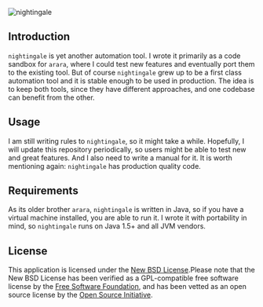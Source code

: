 ![nightingale](http://i.imgur.com/oqkn9SB.png)

## Introduction

`nightingale` is yet another automation tool. I wrote it primarily as a code sandbox for `arara`, where I could test new features and eventually port them to the existing tool. But of course `nightingale` grew up to be a first class automation tool and it is stable enough to be used in production. The idea is to keep both tools, since they have different approaches, and one codebase can benefit from the other.

## Usage

I am still writing rules to `nightingale`, so it might take a while. Hopefully, I will update this repository periodically, so users might be able to test new and great features. And I also need to write a manual for it. It is worth mentioning again: `nightingale` has production quality code.

## Requirements

As its older brother `arara`, `nightingale` is written in Java, so if you have a virtual machine installed, you are able to run it. I wrote it with portability in mind, so `nightingale` runs on Java 1.5+ and all JVM vendors.

## License

This application is licensed under the [New BSD License](http://www.opensource.org/licenses/bsd-license.php).Please note that the New BSD License has been verified as a GPL-compatible free software license by the [Free Software Foundation](http://www.fsf.org/), and has been vetted as an open source license by the [Open Source Initiative](http://www.opensource.org/).


